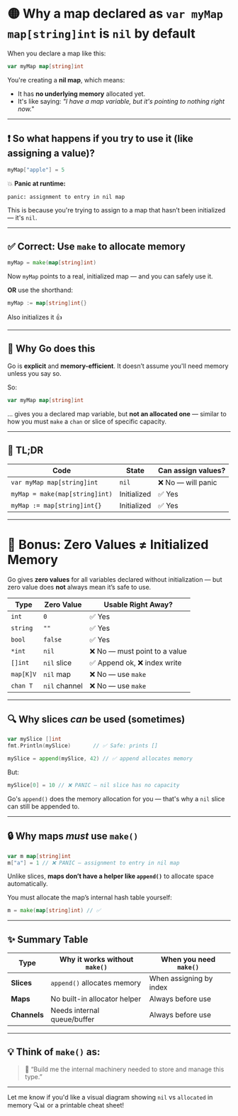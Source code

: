 # 🟡 Why a map declared as `var myMap map[string]int` is `nil` by default

When you declare a map like this:

```go
var myMap map[string]int
```

You're creating a **nil map**, which means:

- It has **no underlying memory** allocated yet.
- It's like saying: *"I have a map variable, but it's pointing to nothing right now."*

---

## ❗ So what happens if you try to use it (like assigning a value)?

```go
myMap["apple"] = 5
```

💥 **Panic at runtime:**

```
panic: assignment to entry in nil map
```

This is because you're trying to assign to a map that hasn’t been initialized — it's `nil`.

---

## ✅ Correct: Use `make` to allocate memory

```go
myMap = make(map[string]int)
```

Now `myMap` points to a real, initialized map — and you can safely use it.

**OR** use the shorthand:

```go
myMap := map[string]int{}
```

Also initializes it 👍

---

## 🧠 Why Go does this

Go is **explicit** and **memory-efficient**. It doesn’t assume you'll need memory unless you say so.

So:

```go
var myMap map[string]int
```

... gives you a declared map variable, but **not an allocated one** — similar to how you must `make` a `chan` or slice of specific capacity.

---

## 📝 TL;DR

| Code                             | State        | Can assign values? |
|----------------------------------|--------------|---------------------|
| `var myMap map[string]int`       | `nil`        | ❌ No — will panic   |
| `myMap = make(map[string]int)`   | Initialized  | ✅ Yes              |
| `myMap := map[string]int{}`      | Initialized  | ✅ Yes              |

---

# 🧠 Bonus: Zero Values ≠ Initialized Memory

Go gives **zero values** for all variables declared without initialization — but zero value does **not** always mean it’s safe to use.

| Type         | Zero Value           | Usable Right Away?        |
|--------------|----------------------|----------------------------|
| `int`        | `0`                  | ✅ Yes                     |
| `string`     | `""`                 | ✅ Yes                     |
| `bool`       | `false`              | ✅ Yes                     |
| `*int`       | `nil`                | ❌ No — must point to a value |
| `[]int`      | `nil` slice          | ✅ Append ok, ❌ index write |
| `map[K]V`    | `nil` map            | ❌ No — use `make`        |
| `chan T`     | `nil` channel        | ❌ No — use `make`        |

---

## 🔍 Why slices *can* be used (sometimes)

```go
var mySlice []int
fmt.Println(mySlice)       // ✅ Safe: prints []

mySlice = append(mySlice, 42) // ✅ append allocates memory
```

But:

```go
mySlice[0] = 10 // ❌ PANIC — nil slice has no capacity
```

Go's `append()` does the memory allocation for you — that's why a `nil` slice can still be appended to.

---

## 🔒 Why maps *must* use `make()`

```go
var m map[string]int
m["a"] = 1 // ❌ PANIC — assignment to entry in nil map
```

Unlike slices, **maps don’t have a helper like `append()`** to allocate space automatically.

You must allocate the map’s internal hash table yourself:

```go
m = make(map[string]int) // ✅
```

---

## ✨ Summary Table

| Type      | Why it works without `make()` | When you need `make()`         |
|-----------|-------------------------------|--------------------------------|
| **Slices**  | `append()` allocates memory   | When assigning by index        |
| **Maps**    | No built-in allocator helper  | Always before use              |
| **Channels**| Needs internal queue/buffer   | Always before use              |

---

## 💡 Think of `make()` as:

> 🔧 “Build me the internal machinery needed to store and manage this type.”

---

Let me know if you'd like a visual diagram showing `nil` vs `allocated` in memory 🔍📊 or a printable cheat sheet!
